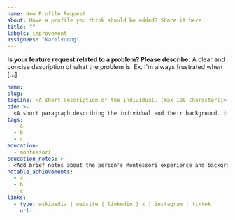 ```yaml
---
name: New Profile Request
about: Have a profile you think should be added? Share it here
title: ""
labels: improvement
assignees: "karelvuong"
---
```


**Is your feature request related to a problem? Please describe.** A clear and concise description of what the problem
is. Ex. I'm always frustrated when [...]

```yaml
name:
slug:
tagline: <A short description of the individual. (max 100 characters)>
bio: >-
  <A short paragraph describing the individual and their background. (max 1000 characters)>
tags:
  - a
  - b
  - c
education:
  - montessori
education_notes: >-
  <Add brief notes about the person's Montessori experience and background>
notable_achievements:
  - a
  - b
  - c
links:
  - type: wikipedia | website | linkedin | x | instagram | tiktok
    url:
```
